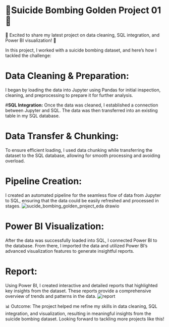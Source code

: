 # **🚀Suicide Bombing Golden Project 01 🚀**

🚀 Excited to share my latest project on data cleaning, SQL integration, and Power BI visualization! 🚀

In this project, I worked with a suicide bombing dataset, and here’s how I tackled the challenge:

# **Data Cleaning & Preparation:**
  I began by loading the data into Jupyter using Pandas for initial inspection, cleaning, and preprocessing to prepare it for further analysis.

#**SQL Integration:**
  Once the data was cleaned, I established a connection between Jupyter and SQL. The data was then transferred into an existing table in my SQL database.

# **Data Transfer & Chunking:**
  To ensure efficient loading, I used data chunking while transferring the dataset to the SQL database, allowing for smooth processing and avoiding overload.

# **Pipeline Creation:**
  I created an automated pipeline for the seamless flow of data from Jupyter to SQL, ensuring that the data could be easily refreshed and processed in stages. 
  ![sucide_bombing_golden_project_eda drawio](https://github.com/user-attachments/assets/96e829a5-aa0a-425c-9188-c002de781e29)



# **Power BI Visualization:**
  After the data was successfully loaded into SQL, I connected Power BI to the database. From there, I imported the data and utilized Power BI’s advanced visualization features to          generate insightful reports.

# **Report:**
  Using Power BI, I created interactive and detailed reports that highlighted key insights from the dataset. These reports provide a comprehensive overview of trends and patterns in the    data.
  ![report](https://github.com/user-attachments/assets/2ad4ed00-008c-432f-93a2-a817853a5a6a)


📊 Outcome: The project helped me refine my skills in data cleaning, SQL integration, and visualization, resulting in meaningful insights from the suicide bombing dataset. Looking forward to tackling more projects like this!
